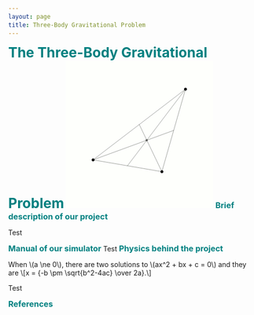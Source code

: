 ```yaml
---
layout: page
title: Three-Body Gravitational Problem
---
```


<h1 style="color: #008080;display:inline">The Three-Body Gravitational Problem</h1>

<img src="/mcgill/3body.gif" alt="Loading" title="Loading" class="center" />


<h3 style="color: #008080;display:inline">Brief description of our project</h3>

Test

<h3 style="color: #008080;display:inline">Manual of our simulator</h3>
Test
<h3 style="color: #008080;display:inline">Physics behind the project</h3>

<html>
<head>
  <meta charset="utf-8">
  <meta name="viewport" content="width=device-width">
  <title>MathJax example</title>
  <script src="https://polyfill.io/v3/polyfill.min.js?features=es6"></script>
  <script id="MathJax-script" async
          src="https://cdn.jsdelivr.net/npm/mathjax@3/es5/tex-mml-chtml.js">
  </script>
</head>
<body>
<p>
  When \(a \ne 0\), there are two solutions to \(ax^2 + bx + c = 0\) and they are
  \[x = {-b \pm \sqrt{b^2-4ac} \over 2a}.\]
</p>
</body>



Test
<h3 style="color: #008080;display:inline">References</h3> 
